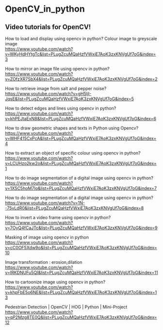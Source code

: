 # OpenCV_in_python

## Video tutorials for OpenCV!

How to load and display using opencv in python? Colour image to greyscale image </br>
https://www.youtube.com/watch?v=WKyHdHYtgTc&list=PLugZcuMQaHzfVWxiE7AoK3zxKNVgUf7oG&index=3

How to mirror an image file using opencv in python?</br>
https://www.youtube.com/watch?v=ZOfzXR7SbX4&list=PLugZcuMQaHzfVWxiE7AoK3zxKNVgUf7oG&index=2

How to retrieve image from salt and pepper noise?</br>
https://www.youtube.com/watch?v=gH5ljI-JqsE&list=PLugZcuMQaHzfVWxiE7AoK3zxKNVgUf7oG&index=5

How to detect edges and lines using opencv in python?</br>
https://www.youtube.com/watch?v=khPEJtaExN8&list=PLugZcuMQaHzfVWxiE7AoK3zxKNVgUf7oG&index=6

How to draw geometric shapes and texts in Python using Opencv?</br>
https://www.youtube.com/watch?v=WHF415CxPcA&list=PLugZcuMQaHzfVWxiE7AoK3zxKNVgUf7oG&index=4

How to extract an object of specific colour using opencv in python?</br>
https://www.youtube.com/watch?v=LCUHzo2kw2o&list=PLugZcuMQaHzfVWxiE7AoK3zxKNVgUf7oG&index=1

How to do image segmentation of a digital image using opencv in python?</br>
https://www.youtube.com/watch?v=1X5C5hoM7Io&list=PLugZcuMQaHzfVWxiE7AoK3zxKNVgUf7oG&index=7

How to do image segmentation of a digital image using opencv in python?</br>
https://www.youtube.com/watch?v=1N--75vLdR0&list=PLugZcuMQaHzfVWxiE7AoK3zxKNVgUf7oG&index=8

How to invert a video frame using opencv in python?</br>
https://www.youtube.com/watch?v=7OyQ4fCaJTc&list=PLugZcuMQaHzfVWxiE7AoK3zxKNVgUf7oG&index=9

Masking of image using opencv in python</br>
https://www.youtube.com/watch?v=cC0OF5Xdw9o&list=PLugZcuMQaHzfVWxiE7AoK3zxKNVgUf7oG&index=10

Image transformation : erosion,dilation</br>
https://www.youtube.com/watch?v=IRKDNUFu5QI&list=PLugZcuMQaHzfVWxiE7AoK3zxKNVgUf7oG&index=11

How to cartoonize image using opencv in python?</br>
https://www.youtube.com/watch?v=khpFbE5o6NE&list=PLugZcuMQaHzfVWxiE7AoK3zxKNVgUf7oG&index=13

Pedestrian Detection | OpenCV | HOG | Python | Mini-Project </br>
https://www.youtube.com/watch?v=qP2Mzg8TE0Q&list=PLugZcuMQaHzfVWxiE7AoK3zxKNVgUf7oG&index=12
